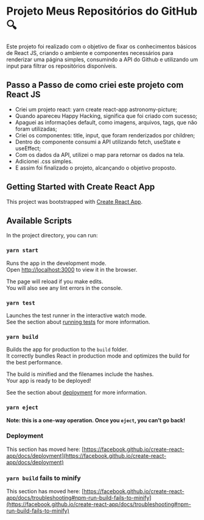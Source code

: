 # Projeto Meus Repositórios do GitHub  🔍

Este projeto foi realizado com o objetivo de fixar os conhecimentos básicos de React JS, criando o ambiente e componentes necessários para renderizar uma página simples, consumindo a API do Github e utilizando um input para filtrar os repositórios disponíveis.

## Passo a Passo de como criei este projeto com React JS

- Criei um projeto react: yarn create react-app astronomy-picture;
- Quando apareceu Happy Hacking, significa que foi criado com sucesso;
- Apaguei as informações default, como imagens, arquivos, tags, que não foram utilizadas;
- Criei os componentes: title, input, que foram renderizados por children;
- Dentro do componente consumi a API utilizando fetch, useState e useEffect;
- Com os dados da API, utilizei o map para retornar os dados na tela.
- Adicionei .css simples.
- E assim foi finalizado o projeto, alcançando o objetivo proposto.



## Getting Started with Create React App

This project was bootstrapped with [Create React App](https://github.com/facebook/create-react-app).

## Available Scripts

In the project directory, you can run:

### `yarn start`

Runs the app in the development mode.\
Open [http://localhost:3000](http://localhost:3000) to view it in the browser.

The page will reload if you make edits.\
You will also see any lint errors in the console.

### `yarn test`

Launches the test runner in the interactive watch mode.\
See the section about [running tests](https://facebook.github.io/create-react-app/docs/running-tests) for more information.

### `yarn build`

Builds the app for production to the `build` folder.\
It correctly bundles React in production mode and optimizes the build for the best performance.

The build is minified and the filenames include the hashes.\
Your app is ready to be deployed!

See the section about [deployment](https://facebook.github.io/create-react-app/docs/deployment) for more information.

### `yarn eject`

**Note: this is a one-way operation. Once you `eject`, you can’t go back!**




### Deployment

This section has moved here: [https://facebook.github.io/create-react-app/docs/deployment](https://facebook.github.io/create-react-app/docs/deployment)

### `yarn build` fails to minify

This section has moved here: [https://facebook.github.io/create-react-app/docs/troubleshooting#npm-run-build-fails-to-minify](https://facebook.github.io/create-react-app/docs/troubleshooting#npm-run-build-fails-to-minify)
